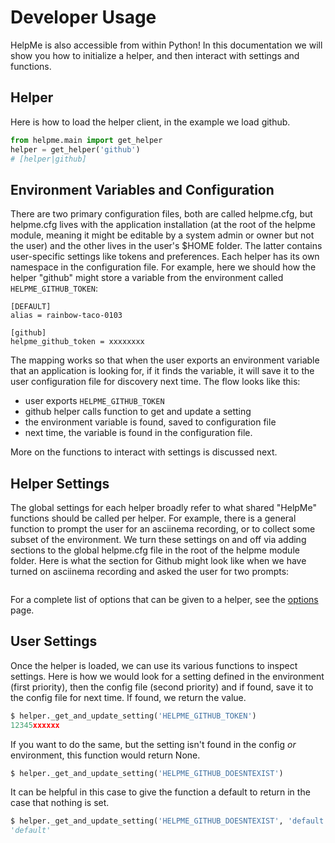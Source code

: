 # Developer Usage

HelpMe is also accessible from within Python! In this documentation we will
show you how to initialize a helper, and then interact with settings and functions.

## Helper

Here is how to load the helper client, in the example we load github.

```python
from helpme.main import get_helper
helper = get_helper('github')
# [helper|github]
```

## Environment Variables and Configuration
There are two primary configuration files, both are called helpme.cfg, but helpme.cfg
lives with the application installation (at the root of the helpme module, meaning 
it might be editable by a system admin or owner but not the user) and the other lives
in the user's $HOME folder. The latter contains user-specific settings like tokens 
and preferences. Each helper has its own namespace in the configuration file. For
example, here we should how the helper "github" might store a variable from the
environment called `HELPME_GITHUB_TOKEN`:

```
[DEFAULT]
alias = rainbow-taco-0103

[github]
helpme_github_token = xxxxxxxx
```

The mapping works so that when the user exports an environment variable that an
application is looking for, if it finds the variable, it will save it to the user
configuration file for discovery next time. The flow looks like this:

 - user exports `HELPME_GITHUB_TOKEN`
 - github helper calls function to get and update a setting
 - the environment variable is found, saved to configuration file
 - next time, the variable is found in the configuration file.

More on the functions to interact with settings is discussed next.

## Helper Settings

The global settings for each helper broadly refer to what shared "HelpMe"
functions should be called per helper. For example, there is a general function
to prompt the user for an asciinema recording, or to collect some subset of 
the environment. We turn these settings on and off via adding sections to the
global helpme.cfg file in the root of the helpme module folder. Here is what
the section for Github might look like when we have turned on asciinema recording
and asked the user for two prompts:

```
```

For a complete list of options that can be given to a helper, see the [options](helper-options.md)
page.

## User Settings
Once the helper is loaded, we can use its various functions to inspect settings.
Here is how we would look for a setting defined in the environment (first priority),
then the config file (second priority) and if found, save it
to the config file for next time. If found, we return the value.

```python
$ helper._get_and_update_setting('HELPME_GITHUB_TOKEN')
12345xxxxxx
```

If you want to do the same, but the setting isn't found in the config *or* 
environment, this function would return None.

```python
$ helper._get_and_update_setting('HELPME_GITHUB_DOESNTEXIST')

```

It can be helpful in this case to give the function a default to return in the
case that nothing is set.


```python
$ helper._get_and_update_setting('HELPME_GITHUB_DOESNTEXIST', 'default')
'default'
```
